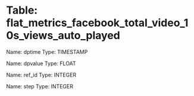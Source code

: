 Table: flat_metrics_facebook_total_video_10s_views_auto_played
==============================================================

Name: dptime
Type: TIMESTAMP

Name: dpvalue
Type: FLOAT

Name: ref_id
Type: INTEGER

Name: step
Type: INTEGER

